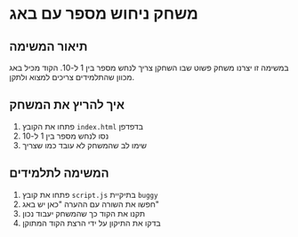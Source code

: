 # משחק ניחוש מספר עם באג

## תיאור המשימה
במשימה זו יצרנו משחק פשוט שבו השחקן צריך לנחש מספר בין 1 ל-10. הקוד מכיל באג מכוון שהתלמידים צריכים למצוא ולתקן.

## איך להריץ את המשחק
1. פתחו את הקובץ `index.html` בדפדפן
2. נסו לנחש מספר בין 1 ל-10
3. שימו לב שהמשחק לא עובד כמו שצריך

## המשימה לתלמידים
1. פתחו את קובץ `script.js` בתיקיית `buggy`
2. חפשו את השורה עם ההערה "כאן יש באג"
3. תקנו את הקוד כך שהמשחק יעבוד נכון
4. בדקו את התיקון על ידי הרצת הקוד המתוקן

